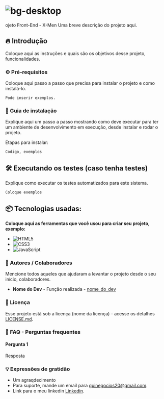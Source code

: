 # ![bg-desktop](https://github.com/GuiAlvesR/x-men/assets/139154854/b94a0e81-1601-490b-aa3c-400893ec1bb3)

ojeto Front-End - X-Men
Uma breve descrição do projeto aqui.

## 🔥 Introdução
Coloque aqui as instruções e quais são os objetivos desse projeto, funcionalidades.

### ⚙️ Pré-requisitos
Coloque aqui passo a passo que precisa para instalar o projeto e como instalá-lo.

```
Pode inserir exemplos.
```
### 🔨 Guia de instalação
Explique aqui um passo a passo mostrando como deve executar para ter um ambiente de desenvolvimento em execução, desde instalar e rodar o projeto.

Etapas para instalar:

```
Codigo, exemplos
```

## 🛠️ Executando os testes (caso tenha testes)
Explique como executar os testes automatizados para este sistema.

```
Coloque exemplos
```
## 📦 Tecnologias usadas:
**Coloque aqui as ferramentas que você usou para criar seu projeto, exemplo:**

* ![HTML5](https://img.shields.io/badge/html5-%23E34F26.svg?style=for-the-badge&logo=html5&logoColor=white)
* ![CSS3](https://img.shields.io/badge/css3-%231572B6.svg?style=for-the-badge&logo=css3&logoColor=white)
* ![JavaScript](https://img.shields.io/badge/javascript-%23323330.svg?style=for-the-badge&logo=javascript&logoColor=%23F7DF1E)

### 👷 Autores / Colaboradores
Mencione todos aqueles que ajudaram a levantar o projeto desde o seu início, colaboradores.

* **Nome do Dev** - Função realizada - [nome_do_dev](https://github.com/GuiAlvesR)

### 📄 Licença
Esse projeto está sob a licença (nome da licença) - acesse os detalhes [LICENSE.md](https://github.com/GuiAlvesR/x-men/edit/main/LICENSE.md).

### 💭 FAQ - Perguntas frequentes

#### Pergunta 1
Resposta

### 💡 Expressões de gratidão

* Um agraqdecimento
* Para suporte, mande um email para guinegocios20@gmail.com.
* Link para o meu linkedin [Linkedin](https://www.linkedin.com/in/guilhermealvesrodriguesdev).

  


